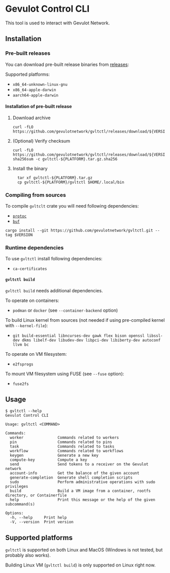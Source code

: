 # Gevulot Control CLI

This tool is used to interact with Gevulot Network.

## Installation

### Pre-built releases

You can download pre-built release binaries from [releases](https://github.com/gevulotnetwork/gvltctl/releases):

Supported platforms:

- `x86_64-unknown-linux-gnu`
- `x86_64-apple-darwin`
- `aarch64-apple-darwin`

#### Installation of pre-built release

1. Download archive

    ```shell
    curl -fLO https://github.com/gevulotnetwork/gvltctl/releases/download/${VERSION}/gvltctl-${PLATFORM}.tar.gz
    ```

2. (Optional) Verify checksum

    ```shell
    curl -fLO https://github.com/gevulotnetwork/gvltctl/releases/download/${VERSION}/gvltctl-${PLATFORM}.tar.gz.sha256
    sha256sum -c gvltctl-${PLATFORM}.tar.gz.sha256
    ```

3. Install the binary

    ```shell
      tar xf gvltctl-${PLATFORM}.tar.gz
      cp gvltctl-${PLATFORM}/gvltctl $HOME/.local/bin
    ```

### Compiling from sources

To compile `gvltclt` crate you will need following dependencies:

- [`protoc`](https://grpc.io/docs/protoc-installation/)
- [`buf`](https://buf.build/docs/installation/)

```shell
cargo install --git https://github.com/gevulotnetwork/gvltctl.git --tag $VERSION
```

### Runtime dependencies

To use `gvltctl` install following dependencies:

- `ca-certificates`

#### `gvltctl build`

`gvltctl build` needs additional dependencies.

To operate on containers:

- `podman` or `docker` (see `--container-backend` option)

To build Linux kernel from sources (not needed if using pre-compiled kernel with `--kernel-file`):

- `git build-essential libncurses-dev gawk flex bison openssl libssl-dev dkms libelf-dev libudev-dev libpci-dev libiberty-dev autoconf llvm bc`

To operate on VM filesystem:

- `e2fsprogs`

To mount VM filesystem using FUSE (see `--fuse` option):

- `fuse2fs`

## Usage

```plain
$ gvltctl --help
Gevulot Control CLI

Usage: gvltctl <COMMAND>

Commands:
  worker               Commands related to workers
  pin                  Commands related to pins
  task                 Commands related to tasks
  workflow             Commands related to workflows
  keygen               Generate a new key
  compute-key          Compute a key
  send                 Send tokens to a receiver on the Gevulot network
  account-info         Get the balance of the given account
  generate-completion  Generate shell completion scripts
  sudo                 Perform administrative operations with sudo privileges
  build                Build a VM image from a container, rootfs directory, or Containerfile
  help                 Print this message or the help of the given subcommand(s)

Options:
  -h, --help     Print help
  -V, --version  Print version
```

## Supported platforms

`gvltctl` is supported on both Linux and MacOS (Windows is not tested, but probably also works).

Building Linux VM (`gvltctl build`) is only supported on Linux right now.
